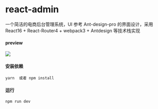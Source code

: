 # react-admin

一个简洁的电商后台管理系统，UI 参考 Ant-design-pro 的界面设计，采用 React16 + React-Router4 + webpack3 + Antdesign 等技术栈实现

#### preview
![]("https://github.com/Hfimy/react-admin/blob/master/preview.gif")

#### 安装依赖

```
yarn  或者 npm install
```

#### 运行

```
npm run dev
```
